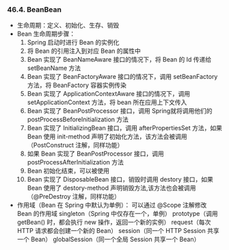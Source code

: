 ###  46.4. BeanBean
- 生命周期：定义、初始化、生存、销毁
- Bean 生命周期步骤：
    1. Spring 启动时进行 Bean 的实例化
    2. 将 Bean 的引用注入到对应 Bean 的属性中
    3. Bean 实现了 BeanNameAware 接口的情况下，将 Bean 的 Id 传递给 setBeanName 方法
    4. Bean 实现了 BeanFactoryAware 接口的情况下，调用 setBeanFactory 方法，将 BeanFactory 容器实例传染
    5. Bean 实现了 ApplicationContextAware 接口的情况下，调用 setApplicationContext 方法，将 bean 所在应用上下文传入
    6. Bean 实现了 BeanPostProcessor 接口，调用 Spring就将调用他们的postProcessBeforeInitialization 方法
    7. Bean 实现了 InitializingBean 接口，调用 afterPropertiesSet 方法，如果 Bean 使用 init-method 声明了初始化方法，该方法会被调用（PostConstruct 注解，同样功能）
    8. 如果 Bean 实现了 BeanPostProcessor 接口，调用 postProcessAfterInitialization 方法
    9. Bean 初始化结束，可以被使用
    10. Bean 实现了 DisposableBean 接口，销毁时调用 destory 接口，如果 Bean 使用了 destory-method 声明销毁方法,该方法也会被调用（@PreDestroy 注解，同样功能）
- 作用域（Bean 在 Spring 中默认为单例）：
    可以通过 @Scope 注解修改 Bean 的作用域
    singleton（Spring 中仅存在一个，单例）
    prototype（调用 getBean() 时，都会执行 new 操作，返回一个新的实例）
    request（每次 HTTP 请求都会创建一个新的 Bean）
    session（同一个 HTTP Session 共享一个 Bean）
    globalSession（同一个全局 Session 共享一个 Bean）